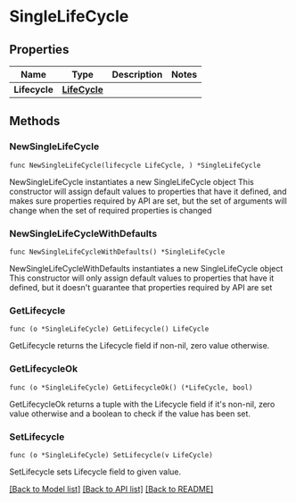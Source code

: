 # SingleLifeCycle

## Properties

Name | Type | Description | Notes
------------ | ------------- | ------------- | -------------
**Lifecycle** | [**LifeCycle**](LifeCycle.md) |  | 

## Methods

### NewSingleLifeCycle

`func NewSingleLifeCycle(lifecycle LifeCycle, ) *SingleLifeCycle`

NewSingleLifeCycle instantiates a new SingleLifeCycle object
This constructor will assign default values to properties that have it defined,
and makes sure properties required by API are set, but the set of arguments
will change when the set of required properties is changed

### NewSingleLifeCycleWithDefaults

`func NewSingleLifeCycleWithDefaults() *SingleLifeCycle`

NewSingleLifeCycleWithDefaults instantiates a new SingleLifeCycle object
This constructor will only assign default values to properties that have it defined,
but it doesn't guarantee that properties required by API are set

### GetLifecycle

`func (o *SingleLifeCycle) GetLifecycle() LifeCycle`

GetLifecycle returns the Lifecycle field if non-nil, zero value otherwise.

### GetLifecycleOk

`func (o *SingleLifeCycle) GetLifecycleOk() (*LifeCycle, bool)`

GetLifecycleOk returns a tuple with the Lifecycle field if it's non-nil, zero value otherwise
and a boolean to check if the value has been set.

### SetLifecycle

`func (o *SingleLifeCycle) SetLifecycle(v LifeCycle)`

SetLifecycle sets Lifecycle field to given value.



[[Back to Model list]](../README.md#documentation-for-models) [[Back to API list]](../README.md#documentation-for-api-endpoints) [[Back to README]](../README.md)


